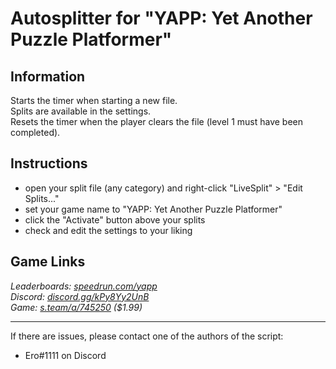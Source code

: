 # Autosplitter for "YAPP: Yet Another Puzzle Platformer"
## Information
Starts the timer when starting a new file.  
Splits are available in the settings.  
Resets the timer when the player clears the file (level 1 must have been completed).

## Instructions
* open your split file (any category) and right-click "LiveSplit" > "Edit Splits..."
* set your game name to "YAPP: Yet Another Puzzle Platformer"
* click the "Activate" button above your splits
* check and edit the settings to your liking

## Game Links
*Leaderboards: [speedrun.com/yapp](https://speedrun.com/yapp)*  
*Discord: [discord.gg/kPy8Yy2UnB](https://discord.gg/kPy8Yy2UnB)*  
*Game: [s.team/a/745250](https://s.team/a/745250) ($1.99)*

---
If there are issues, please contact one of the authors of the script:  
* Ero#1111 on Discord